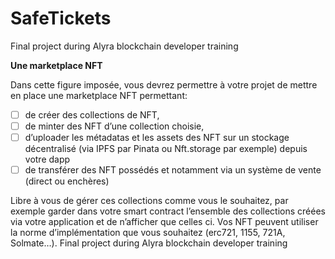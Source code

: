 # SafeTickets
Final project during Alyra blockchain developer training


__Une marketplace NFT__


Dans cette figure imposée, vous devrez permettre à votre projet de mettre en place une marketplace NFT permettant:


- [ ] de créer des collections de NFT,
- [ ] de minter des NFT d’une collection choisie,
- [ ] d’uploader les métadatas et les assets des NFT sur un stockage décentralisé (via IPFS par Pinata ou Nft.storage par exemple) depuis votre dapp
- [ ] de transférer des NFT possédés et notamment via un système de vente (direct ou enchères)

Libre à vous de gérer ces collections comme vous le souhaitez, par exemple garder dans votre smart contract l’ensemble des collections créées via votre application et de n’afficher que celles ci. Vos NFT peuvent utiliser la norme d’implémentation que vous souhaitez (erc721, 1155, 721A, Solmate…).
Final project during Alyra blockchain developer training


<!--
  yarn hardhat node --network hardhat
  yarn hardhat run scripts/deploy.js --network localhost
  yarn hardhat test test/unit/UserCollection.test.js
  yarn hardhat test test/unit/UserCollectionFactory.test.js
-->

